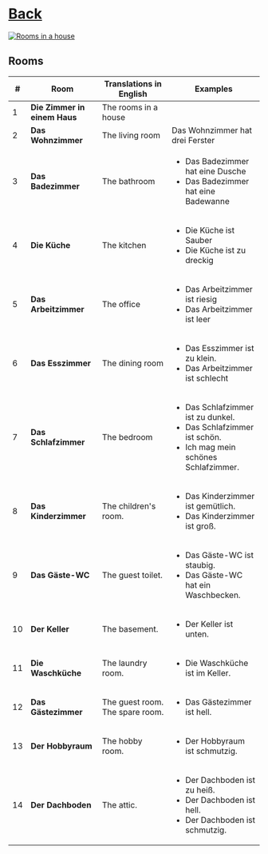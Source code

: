 # [Back](../a1/README.md)

<a href="https://www.youtube.com/watch?v=GHABX3anpno&list=PL5QyCnFPRx0GxaFjdAVkx7K9TfEklY4sg&index=16" target="_blank">
    <img src="http://i3.ytimg.com/vi/GHABX3anpno/maxresdefault.jpg" 
    alt="Rooms in a house"/></a>

## Rooms

<table>
 <thead>
  <tr>
   <th>#</th>
   <th>Room</th>
   <th>Translations in English</th>
   <th>Examples</th>
  </tr>
 </thead>
 <tbody>
  <tr>
   <td>1</td>
   <td><strong>Die Zimmer in einem Haus</strong></td>
   <td>The rooms in a house</td>
   <td></td>
  </tr>
  <tr>
   <td>2</td>
   <td><strong>Das Wohnzimmer</strong></td>
   <td>The living room</td>
   <td>Das Wohnzimmer hat drei Ferster</td>
  </tr>
  <tr>
   <td>3</td>
   <td><strong>Das Badezimmer</strong></td>
   <td>The bathroom</td>
   <td>
    <ul>
     <li>Das Badezimmer hat eine Dusche</li>
     <li>Das Badezimmer hat eine Badewanne</li>
    </ul>
   </td>
  </tr>
  <tr>
   <td>4</td>
   <td><strong>Die Küche</strong></td>
   <td>The kitchen</td>
   <td>
    <ul>
     <li>Die Küche ist Sauber</li>
     <li>Die Küche ist zu dreckig</li>
    </ul>
   </td>
  </tr>
  <tr>
   <td>5</td>
   <td><strong>Das Arbeitzimmer</strong></td>
   <td>The office</td>
   <td>
    <ul>
     <li>Das Arbeitzimmer ist riesig</li>
     <li>Das Arbeitzimmer ist leer</li>
    </ul>
   </td>
  </tr>
  <tr>
   <td>6</td>
   <td><strong>Das Esszimmer</strong></td>
   <td>The dining room</td>
   <td>
    <ul>
     <li>Das Esszimmer ist zu klein.</li>
     <li>Das Arbeitzimmer ist schlecht</li>
    </ul>
   </td>
  </tr>
  <tr>
   <td>7</td>
   <td><strong>Das Schlafzimmer</strong></td>
   <td>The bedroom</td>
   <td>
    <ul>
     <li>Das Schlafzimmer ist zu dunkel.</li>
     <li>Das Schlafzimmer ist schön.</li>
     <li>Ich mag mein schönes Schlafzimmer.</li>
    </ul>
   </td>
  </tr>
  <tr>
   <td>8</td>
   <td><strong>Das Kinderzimmer</strong></td>
   <td>The children's room.</td>
   <td>
    <ul>
     <li>Das Kinderzimmer ist gemütlich.</li>
     <li>Das Kinderzimmer ist groß.</li>
    </ul>
   </td>
  </tr>
  <tr>
   <td>9</td>
   <td><strong>Das Gäste-WC</strong></td>
   <td>The guest toilet.</td>
   <td>
    <ul>
     <li>Das Gäste-WC ist staubig.</li>
     <li>Das Gäste-WC hat ein Waschbecken.</li>
    </ul>
   </td>
  </tr>
  <tr>
   <td>10</td>
   <td><strong>Der Keller</strong></td>
   <td>The basement.</td>
   <td>
    <ul>
     <li>Der Keller ist unten.</li>
    </ul>
   </td>
  </tr>
  <tr>
   <td>11</td>
   <td><strong>Die Waschküche</strong></td>
   <td>The laundry room.</td>
   <td>
    <ul>
     <li>Die Waschküche ist im Keller.</li>
    </ul>
   </td>
  </tr>
  <tr>
   <td>12</td>
   <td><strong>Das Gästezimmer</strong></td>
   <td>The guest room. The spare room.</td>
   <td>
    <ul>
     <li>Das Gästezimmer ist hell.</li>
    </ul>
   </td>
  </tr>
  <tr>
   <td>13</td>
   <td><strong>Der Hobbyraum</strong></td>
   <td>The hobby room.</td>
   <td>
    <ul>
     <li>Der Hobbyraum ist schmutzig.</li>
    </ul>
   </td>
  </tr>
  <tr>
   <td>14</td>
   <td><strong>Der Dachboden</strong></td>
   <td>The attic.</td>
   <td>
    <ul>
     <li>Der Dachboden ist zu heiß.</li>
     <li>Der Dachboden ist hell.</li>
     <li>Der Dachboden ist schmutzig.</li>
    </ul>
   </td>
  </tr>  
 </tbody>
</table>
